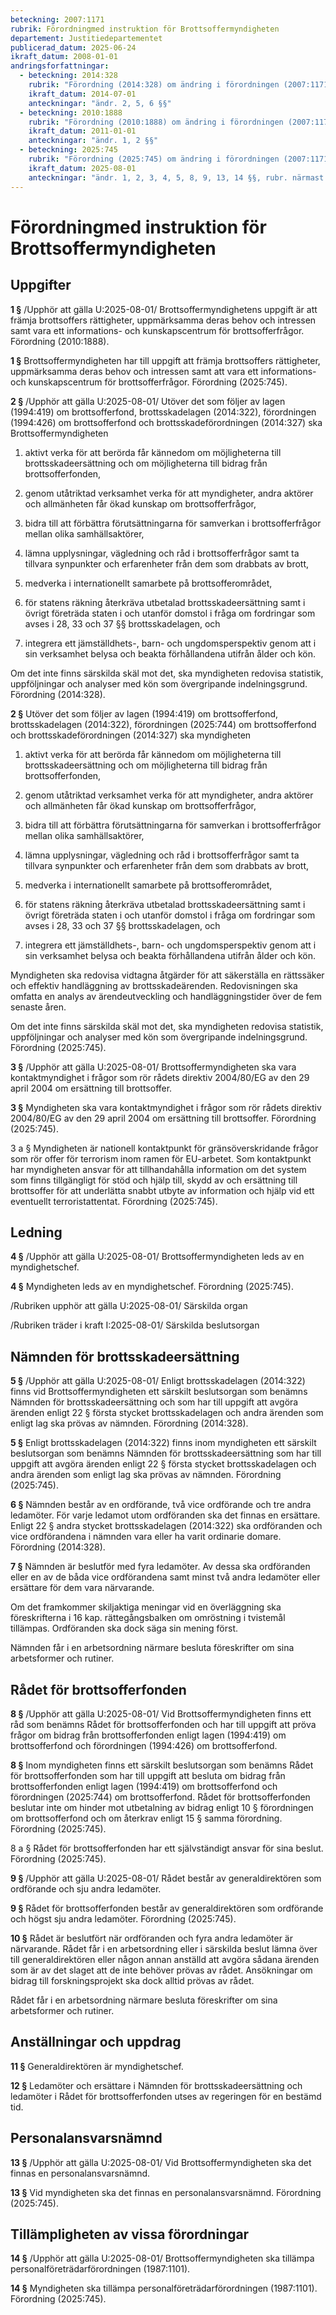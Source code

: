 ```yaml
---
beteckning: 2007:1171
rubrik: Förordningmed instruktion för Brottsoffermyndigheten
departement: Justitiedepartementet
publicerad_datum: 2025-06-24
ikraft_datum: 2008-01-01
andringsforfattningar:
  - beteckning: 2014:328
    rubrik: "Förordning (2014:328) om ändring i förordningen (2007:1171) med instruktion för Brottsoffermyndigheten"
    ikraft_datum: 2014-07-01
    anteckningar: "ändr. 2, 5, 6 §§"
  - beteckning: 2010:1888
    rubrik: "Förordning (2010:1888) om ändring i förordningen (2007:1171) med instruktion för Brottsoffermyndigheten"
    ikraft_datum: 2011-01-01
    anteckningar: "ändr. 1, 2 §§"
  - beteckning: 2025:745
    rubrik: "Förordning (2025:745) om ändring i förordningen (2007:1171) med instruktion för Brottsoffermyndigheten"
    ikraft_datum: 2025-08-01
    anteckningar: "ändr. 1, 2, 3, 4, 5, 8, 9, 13, 14 §§, rubr. närmast efter 4 §; nya 3 a, 8 a §§"
---
```


# Förordningmed instruktion för Brottsoffermyndigheten

## Uppgifter

**1 §** /Upphör att gälla U:2025-08-01/ Brottsoffermyndighetens uppgift är att främja brottsoffers rättigheter, uppmärksamma deras behov och intressen samt vara ett informations- och kunskapscentrum för brottsofferfrågor. Förordning (2010:1888).

**1 §** Brottsoffermyndigheten har till uppgift att främja brottsoffers rättigheter, uppmärksamma deras behov och intressen samt att vara ett informations- och kunskapscentrum för brottsofferfrågor. Förordning (2025:745).

**2 §** /Upphör att gälla U:2025-08-01/ Utöver det som följer av lagen (1994:419) om brottsofferfond, brottsskadelagen (2014:322), förordningen (1994:426) om brottsofferfond och brottsskadeförordningen (2014:327) ska Brottsoffermyndigheten

1. aktivt verka för att berörda får kännedom om möjligheterna till brottsskadeersättning och om möjligheterna till bidrag från brottsofferfonden,

2. genom utåtriktad verksamhet verka för att myndigheter, andra aktörer och allmänheten får ökad kunskap om brottsofferfrågor,

3. bidra till att förbättra förutsättningarna för samverkan i brottsofferfrågor mellan olika samhällsaktörer,

4. lämna upplysningar, vägledning och råd i brottsofferfrågor samt ta tillvara synpunkter och erfarenheter från dem som drabbats av brott,

5. medverka i internationellt samarbete på brottsofferområdet,

6. för statens räkning återkräva utbetalad brottsskadeersättning samt i övrigt företräda staten i och utanför domstol i fråga om fordringar som avses i 28, 33 och 37 §§ brottsskadelagen, och

7. integrera ett jämställdhets-, barn- och ungdomsperspektiv genom att i sin verksamhet belysa och beakta förhållandena utifrån ålder och kön.

Om det inte finns särskilda skäl mot det, ska myndigheten redovisa statistik, uppföljningar och analyser med kön som övergripande indelningsgrund. Förordning (2014:328).

**2 §** Utöver det som följer av lagen (1994:419) om brottsofferfond, brottsskadelagen (2014:322), förordningen (2025:744) om brottsofferfond och brottsskadeförordningen (2014:327) ska myndigheten

1. aktivt verka för att berörda får kännedom om möjligheterna till brottsskadeersättning och om möjligheterna till bidrag från brottsofferfonden,

2. genom utåtriktad verksamhet verka för att myndigheter, andra aktörer och allmänheten får ökad kunskap om brottsofferfrågor,

3. bidra till att förbättra förutsättningarna för samverkan i brottsofferfrågor mellan olika samhällsaktörer,

4. lämna upplysningar, vägledning och råd i brottsofferfrågor samt ta tillvara synpunkter och erfarenheter från dem som drabbats av brott,

5. medverka i internationellt samarbete på brottsofferområdet,

6. för statens räkning återkräva utbetalad brottsskadeersättning samt i övrigt företräda staten i och utanför domstol i fråga om fordringar som avses i 28, 33 och 37 §§ brottsskadelagen, och

7. integrera ett jämställdhets-, barn- och ungdomsperspektiv genom att i sin verksamhet belysa och beakta förhållandena utifrån ålder och kön.

Myndigheten ska redovisa vidtagna åtgärder för att säkerställa en rättssäker och effektiv handläggning av brottsskadeärenden. Redovisningen ska omfatta en analys av ärendeutveckling och handläggningstider över de fem senaste åren.

Om det inte finns särskilda skäl mot det, ska myndigheten redovisa statistik, uppföljningar och analyser med kön som övergripande indelningsgrund. Förordning (2025:745).

**3 §** /Upphör att gälla U:2025-08-01/ Brottsoffermyndigheten ska vara kontaktmyndighet i frågor som rör rådets direktiv 2004/80/EG av den 29 april 2004 om ersättning till brottsoffer.

**3 §** Myndigheten ska vara kontaktmyndighet i frågor som rör rådets direktiv 2004/80/EG av den 29 april 2004 om ersättning till brottsoffer. Förordning (2025:745).

3 a § Myndigheten är nationell kontaktpunkt för gränsöverskridande frågor som rör offer för terrorism inom ramen för EU-arbetet. Som kontaktpunkt har myndigheten ansvar för att tillhandahålla information om det system som finns tillgängligt för stöd och hjälp till, skydd av och ersättning till brottsoffer för att underlätta snabbt utbyte av information och hjälp vid ett eventuellt terroristattentat. Förordning (2025:745).

## Ledning

**4 §** /Upphör att gälla U:2025-08-01/ Brottsoffermyndigheten leds av en myndighetschef.

**4 §** Myndigheten leds av en myndighetschef. Förordning (2025:745).

/Rubriken upphör att gälla U:2025-08-01/ Särskilda organ

/Rubriken träder i kraft I:2025-08-01/ Särskilda beslutsorgan

## Nämnden för brottsskadeersättning

**5 §** /Upphör att gälla U:2025-08-01/ Enligt brottsskadelagen (2014:322) finns vid Brottsoffermyndigheten ett särskilt beslutsorgan som benämns Nämnden för brottsskadeersättning och som har till uppgift att avgöra ärenden enligt 22 § första stycket brottsskadelagen och andra ärenden som enligt lag ska prövas av nämnden. Förordning (2014:328).

**5 §** Enligt brottsskadelagen (2014:322) finns inom myndigheten ett särskilt beslutsorgan som benämns Nämnden för brottsskadeersättning som har till uppgift att avgöra ärenden enligt 22 § första stycket brottsskadelagen och andra ärenden som enligt lag ska prövas av nämnden. Förordning (2025:745).

**6 §** Nämnden består av en ordförande, två vice ordförande och tre andra ledamöter. För varje ledamot utom ordföranden ska det finnas en ersättare. Enligt 22 § andra stycket brottsskadelagen (2014:322) ska ordföranden och vice ordförandena i nämnden vara eller ha varit ordinarie domare. Förordning (2014:328).

**7 §** Nämnden är beslutför med fyra ledamöter. Av dessa ska ordföranden eller en av de båda vice ordförandena samt minst två andra ledamöter eller ersättare för dem vara närvarande.

Om det framkommer skiljaktiga meningar vid en överläggning ska föreskrifterna i 16 kap. rättegångsbalken om omröstning i tvistemål tillämpas. Ordföranden ska dock säga sin mening först.

Nämnden får i en arbetsordning närmare besluta föreskrifter om sina arbetsformer och rutiner.

## Rådet för brottsofferfonden

**8 §** /Upphör att gälla U:2025-08-01/ Vid Brottsoffermyndigheten finns ett råd som benämns Rådet för brottsofferfonden och har till uppgift att pröva frågor om bidrag från brottsofferfonden enligt lagen (1994:419) om brottsofferfond och förordningen (1994:426) om brottsofferfond.

**8 §** Inom myndigheten finns ett särskilt beslutsorgan som benämns Rådet för brottsofferfonden som har till uppgift att besluta om bidrag från brottsofferfonden enligt lagen (1994:419) om brottsofferfond och förordningen (2025:744) om brottsofferfond. Rådet för brottsofferfonden beslutar inte om hinder mot utbetalning av bidrag enligt 10 § förordningen om brottsofferfond och om återkrav enligt 15 § samma förordning. Förordning (2025:745).

8 a § Rådet för brottsofferfonden har ett självständigt ansvar för sina beslut. Förordning (2025:745).

**9 §** /Upphör att gälla U:2025-08-01/ Rådet består av generaldirektören som ordförande och sju andra ledamöter.

**9 §** Rådet för brottsofferfonden består av generaldirektören som ordförande och högst sju andra ledamöter. Förordning (2025:745).

**10 §** Rådet är beslutfört när ordföranden och fyra andra ledamöter är närvarande. Rådet får i en arbetsordning eller i särskilda beslut lämna över till generaldirektören eller någon annan anställd att avgöra sådana ärenden som är av det slaget att de inte behöver prövas av rådet. Ansökningar om bidrag till forskningsprojekt ska dock alltid prövas av rådet.

Rådet får i en arbetsordning närmare besluta föreskrifter om sina arbetsformer och rutiner.

## Anställningar och uppdrag

**11 §** Generaldirektören är myndighetschef.

**12 §** Ledamöter och ersättare i Nämnden för brottsskadeersättning och ledamöter i Rådet för brottsofferfonden utses av regeringen för en bestämd tid.

## Personalansvarsnämnd

**13 §** /Upphör att gälla U:2025-08-01/ Vid Brottsoffermyndigheten ska det finnas en personalansvarsnämnd.

**13 §** Vid myndigheten ska det finnas en personalansvarsnämnd. Förordning (2025:745).

## Tillämpligheten av vissa förordningar

**14 §** /Upphör att gälla U:2025-08-01/ Brottsoffermyndigheten ska tillämpa personalföreträdarförordningen (1987:1101).

**14 §** Myndigheten ska tillämpa personalföreträdarförordningen (1987:1101). Förordning (2025:745).